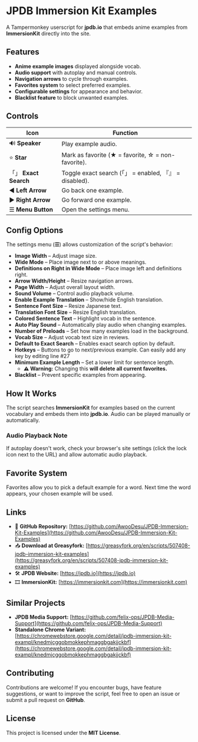 # JPDB Immersion Kit Examples  

A Tampermonkey userscript for **jpdb.io** that embeds anime examples from **ImmersionKit** directly into the site.  

## Features  

- **Anime example images** displayed alongside vocab.  
- **Audio support** with autoplay and manual controls.  
- **Navigation arrows** to cycle through examples.  
- **Favorites system** to select preferred examples.  
- **Configurable settings** for appearance and behavior.  
- **Blacklist feature** to block unwanted examples.  

## Controls  

| Icon | Function |
|------|----------|
| 🔊 **Speaker** | Play example audio. |
| ⭐ **Star** | Mark as favorite (★ = favorite, ☆ = non-favorite). |
| 「」 **Exact Search** | Toggle exact search (「」 = enabled, 『』 = disabled). |
| ◀ **Left Arrow** | Go back one example. |
| ▶ **Right Arrow** | Go forward one example. |
| ☰ **Menu Button** | Open the settings menu. |

## Config Options  

The settings menu (**☰**) allows customization of the script's behavior:  

- **Image Width** – Adjust image size.  
- **Wide Mode** – Place image next to or above meanings.  
- **Definitions on Right in Wide Mode** – Place image left and definitions right.  
- **Arrow Width/Height** – Resize navigation arrows.  
- **Page Width** – Adjust overall layout width.  
- **Sound Volume** – Control audio playback volume.  
- **Enable Example Translation** – Show/hide English translation.  
- **Sentence Font Size** – Resize Japanese text.  
- **Translation Font Size** – Resize English translation.  
- **Colored Sentence Text** – Highlight vocab in the sentence.  
- **Auto Play Sound** – Automatically play audio when changing examples.  
- **Number of Preloads** – Set how many examples load in the background.  
- **Vocab Size** – Adjust vocab text size in reviews.  
- **Default to Exact Search** – Enables exact search option by default.
- **Hotkeys** – Buttons to go to next/previous example. Can easily add any key by editing line #27
- **Minimum Example Length** – Set a lower limit for sentence length.  
  - **⚠ Warning:** Changing this **will delete all current favorites.**  
- **Blacklist** – Prevent specific examples from appearing.  

## How It Works  

The script searches **ImmersionKit** for examples based on the current vocabulary and embeds them into **jpdb.io**. Audio can be played manually or automatically.  

### **Audio Playback Note**  
If autoplay doesn't work, check your browser's site settings (click the lock icon next to the URL) and allow automatic audio playback.  

## Favorite System  

Favorites allow you to pick a default example for a word. Next time the word appears, your chosen example will be used.  

## Links  

- 📜 **GitHub Repository:** [https://github.com/AwooDesu/JPDB-Immersion-Kit-Examples](https://github.com/AwooDesu/JPDB-Immersion-Kit-Examples)  
- 📥 **Download at Greasyfork:** [https://greasyfork.org/en/scripts/507408-jpdb-immersion-kit-examples](https://greasyfork.org/en/scripts/507408-jpdb-immersion-kit-examples)  
- 🛠 **JPDB Website:** [https://jpdb.io](https://jpdb.io)  
- 🎞 **ImmersionKit:** [https://immersionkit.com](https://immersionkit.com)  

## Similar Projects  
 
- **JPDB Media Support:** [https://github.com/felix-ops/JPDB-Media-Support](https://github.com/felix-ops/JPDB-Media-Support)  
- **Standalone Chrome Variant:** [https://chromewebstore.google.com/detail/jpdb-immersion-kit-exampl/knedmjcggobmokkephmaggbgakjjckbf](https://chromewebstore.google.com/detail/jpdb-immersion-kit-exampl/knedmjcggobmokkephmaggbgakjjckbf) 

## Contributing  

Contributions are welcome! If you encounter bugs, have feature suggestions, or want to improve the script, feel free to open an issue or submit a pull request on **GitHub**.  

## License  

This project is licensed under the **MIT License**.  

